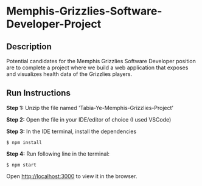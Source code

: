 # Memphis-Grizzlies-Software-Developer-Project
## Description
Potential candidates for the Memphis Grizzlies Software Developer position are to complete a project where we build a web application that exposes and visualizes health data of the Grizzlies players. 
## Run Instructions
**Step 1:** Unzip the file named 'Tabia-Ye-Memphis-Grizzlies-Project'

**Step 2:** Open the file in your IDE/editor of choice (I used VSCode)

**Step 3:** In the IDE terminal, install the dependencies
```
$ npm install
```

**Step 4:** Run following line in the terminal: 
```
$ npm start
```

Open [http://localhost:3000](http://localhost:3000) to view it in the browser.
